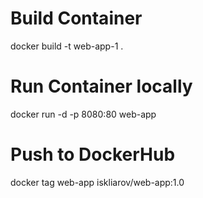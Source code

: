 # Build Container

docker build -t web-app-1 .

# Run Container locally

docker run -d -p 8080:80 web-app

# Push to DockerHub

docker tag web-app iskliarov/web-app:1.0

